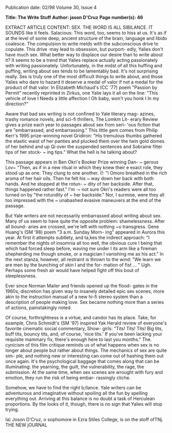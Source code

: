 Publication date: 02/98
Volume 30, Issue 4

**Title: The Write Stuff**
**Author: jason D'Cruz**
**Page number(s): 46**

EXTRACT ARTICLE CONTENT:
SEX. THE WORD IS ALL SIBILANCE. IT SOUNDS 
like it feels. Salacious: This word, too, seems 
to hiss at us. It's as if at the level of some deep, 
ancient structure of the brain, language and 
libido coalesce. The compulsion to write melds 
with the subconscious drive to copulate. 
This drive ·may lead to obsession, but purport-
edly, Yalies don't have much sex. What better way to displace our 
desire than to write about it? It seems to be a trend that Yalies 
replace actually acting passionately with writing passionately. 
Unfortunately, in the midst of all this huffing and puffing, 
writing about sex tends to be lamentably bad. It's not surprising 
really. Sex is truly one of the most difficult things to write about, 
and those Yalies who dare to hazard it deserve a medal of valor if 
not a medal for the product of that valor. In Elizabeth Michaud's 
(CC '77) poem "Passion by Permit" recently reprinted in Zirkus, 
one Yalie lays it all on the line: "This vehicle of love I Needs a little 
affection I Oh baby, won't you honk I In my direction?" 

Aware that bad sex writing is not confined to Yale literary mag-
azines, trashy romance novels, and sci-fi thrillers, The Lomkm Lit-
erary Review gives a prize each year to passages about sex from seri-
'ous fiction that are "embarrassed, and embarrassing." This little 
gem comes from Philip Kerr's 1995 prize-winning novel Gridiron: 
"His tremulous thumbs gathered the elastic waist of her panties 
and plucked them over the twin gold domes of her behind and up 
Qi over the suspended sentences and Sobraine filter tips of her stock-
~ ing tips." What the hell is he talking about? 

This passage appears in Ben Okri's Booker Prize winning Dan-
~ gerous Lov~ "Then, as if in a new ritual in which they knew their 
e exact role, they stood up as one. They clung to one another. 
(!: "i Omoro breathed in the rich aroma of her hair oils. Then he felt his 
~ way down her back with both hands. And he stopped at the rotun-
~ dity of her backside. After that, things happened rather fast." I'm 
·~ not sure Okri's readers were all too turned on by "the rotundity of 
~ her backside." Nor, I surmise, were they all too impressed with the 
~ unabashed evasive maneuvers at the end of the passage. 

But Yale writers are not necessarily embarrassed about writing 
about sex. Many of us seem to have quite the 
opposite problem: shamelessness. After all bound-
aries are crossed, we're left with nothing ~o transgress. 
Gene Huang's (SM '98) poem "3 a.m. Sunday Morn-
ing" appeared in Aurora this year. At first it attempts 
subtlety, and ta,kes the indirect approach: "I remember the 
nights of insomnia all too well, the obvious cure I being that which 
had forced sleep before, waving me under I its arm like a fireman 
shepherding me though smoke, or a magician I vanishing me as his 
act." In the next stanza, however, all restraint is thrown to the 
wind: "We learn we are men by the bunching of skin I and the for-
mation of fist ... " Ugh. Perhaps some fresh air would have helped 
fight off this bout of sleeplessness. 

Ever since Norman Mailer and friends opened up the flood-
gates in the 1960s, discretion has given way to insanely detailed 
epic sex scenes, more akin to the instruction manual of a new hi-fi 
stereo system than a description of people making love. Sex became 
nothing more than a series of actions, painstakingly noted. 

Of course, forthrightness is a virtue, and candor has its place. 
Take, for example, Chris Schmidt's (SM '97) inspired Yak Herald 
review of everyone's favorite cinematic social commentary, Show-
girls: "Tits! Tits! Tits! Big tits, buff tits, bouncy tits, and, of course, 
'nice tits.' If you've been lacking your requisite mammary fix, 
there's enough here to last you months." The. cynicism of this film 
critique reminds us of what happens when sex is no longer about 
people but rather about things. The mechanics of sex are quite sim-
ple, and nothing new or interesting can come out of hashing them 
out once again. It's the psychological baggage that comes along that 
can be illuminating: the yearning, the guilt, the vulnerability, the 
rage, the submission. At the same time, when sex scenes are 
wrought with fury and emotion, they run the risk of being embar-
rassingly cliche. 

Somehow, we have to find the right b;llance. Yale writers can be 
adventurous and imaginative without spoiling all the fun by 
spelling everything out. Arriving at this balance is no doubt a task 
of Herculean proportions. By the looks of it, though, there is no 
sign that Yalies will stop trying. 

Ia) 
Joson D'Cruz, o sophomore in Ezra Stiles College, is on the stoff ofTNj. 
THE NEW jOURNAL